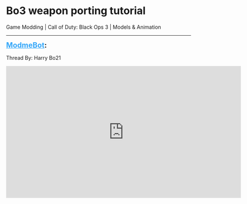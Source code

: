 # Bo3 weapon porting tutorial
Game Modding | Call of Duty: Black Ops 3 | Models & Animation

---
<strong style="font-size: 1.4em;"><span style="text-decoration: underline;text-decoration-color: #34a7f9;"><span style="color:#34a7f9;">ModmeBot</span></span>:</strong>

<p>Thread By: Harry Bo21<br /><p style="text-align:left;"><iframe type="text/html" width="640" height="360" src="https://www.youtube.com/embed/XGl-YMTO8C0" frameborder="0"></iframe></p></p>
